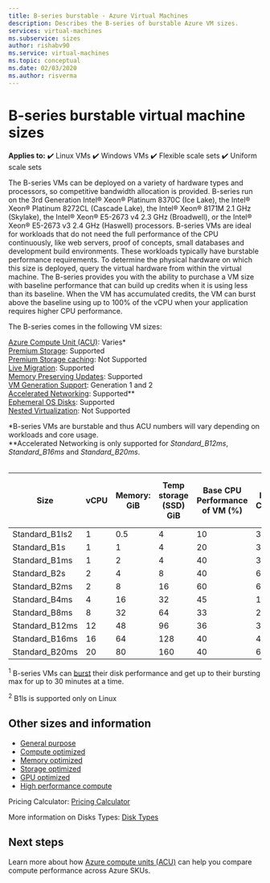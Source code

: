 ```yaml
---
title: B-series burstable - Azure Virtual Machines
description: Describes the B-series of burstable Azure VM sizes.
services: virtual-machines
ms.subservice: sizes
author: rishabv90
ms.service: virtual-machines
ms.topic: conceptual
ms.date: 02/03/2020
ms.author: risverma
---
```


# B-series burstable virtual machine sizes

**Applies to:** :heavy_check_mark: Linux VMs :heavy_check_mark: Windows VMs :heavy_check_mark: Flexible scale sets :heavy_check_mark: Uniform scale sets

The B-series VMs can be deployed on a variety of hardware types and processors, so competitive bandwidth allocation is provided. B-series run on the 3rd Generation Intel® Xeon® Platinum 8370C (Ice Lake), the Intel® Xeon® Platinum 8272CL (Cascade Lake), the Intel® Xeon® 8171M 2.1 GHz (Skylake), the Intel® Xeon® E5-2673 v4 2.3 GHz (Broadwell), or the Intel® Xeon® E5-2673 v3 2.4 GHz (Haswell) processors.  B-series VMs are ideal for workloads that do not need the full performance of the CPU continuously, like web servers, proof of concepts, small databases and development build environments. These workloads typically have burstable performance requirements. To determine the physical hardware on which this size is deployed, query the virtual hardware from within the virtual machine. The B-series provides you with the ability to purchase a VM size with baseline performance that can build up credits when it is using less than its baseline. When the VM has accumulated credits, the VM can burst above the baseline using up to 100% of the vCPU when your application requires higher CPU performance.

The B-series comes in the following VM sizes:

[Azure Compute Unit (ACU)](./acu.md): Varies*<br>
[Premium Storage](premium-storage-performance.md): Supported<br>
[Premium Storage caching](premium-storage-performance.md): Not Supported<br>
[Live Migration](maintenance-and-updates.md): Supported<br>
[Memory Preserving Updates](maintenance-and-updates.md): Supported<br>
[VM Generation Support](generation-2.md): Generation 1 and 2<br>
[Accelerated Networking](../virtual-network/create-vm-accelerated-networking-cli.md): Supported**<br>
[Ephemeral OS Disks](ephemeral-os-disks.md): Supported <br>
[Nested Virtualization](/virtualization/hyper-v-on-windows/user-guide/nested-virtualization): Not Supported <br>

*B-series VMs are burstable and thus ACU numbers will vary depending on workloads and core usage.<br>
**Accelerated Networking is only supported for *Standard_B12ms*, *Standard_B16ms* and *Standard_B20ms*.
<br>
<br>

| Size           | vCPU | Memory: GiB | Temp storage (SSD) GiB | Base CPU Performance of VM (%) | Initial Credits | Credits banked/hour | Max Banked Credits | Max data disks | Max uncached disk throughput: IOPS/MBps | Max burst uncached disk throughput: IOPS/MBps1 | Max NICs |
|----------------|------|-------------|------------------------|--------------------------------|-----------------|---------------------|--------------------|----------------|-----------------------------------------|------------------------------------------------|----------|
| Standard_B1ls2 | 1    | 0.5         | 4                      | 10                             | 30              | 3                   | 72                 | 2              | 160/10                                  | 4000/100                                       | 2        |
| Standard_B1s   | 1    | 1           | 4                      | 20                             | 30              | 6                   | 144                | 2              | 320/10                                  | 4000/100                                       | 2        |
| Standard_B1ms  | 1    | 2           | 4                      | 40                             | 30              | 12                  | 288                | 2              | 640/10                                  | 4000/100                                       | 2        |
| Standard_B2s   | 2    | 4           | 8                      | 40                             | 60              | 24                  | 576                | 4              | 1280/15                                 | 4000/100                                       | 3        |
| Standard_B2ms  | 2    | 8           | 16                     | 60                             | 60              | 36                  | 864                | 4              | 1920/22.5                               | 4000/100                                       | 3        |
| Standard_B4ms  | 4    | 16          | 32                     | 45                             | 120             | 54                  | 1296               | 8              | 2880/35                                 | 8000/200                                       | 4        |
| Standard_B8ms  | 8    | 32          | 64                     | 33                             | 240             | 81                  | 1944               | 16             | 4320/50                                 | 8000/200                                       | 4        |
| Standard_B12ms | 12   | 48          | 96                     | 36                             | 360             | 121                 | 2909               | 16             | 4320/50                                 | 16000/400                                      | 6        |
| Standard_B16ms | 16   | 64          | 128                    | 40                             | 480             | 162                 | 3888               | 32             | 4320/50                                 | 16000/400                                      | 8        |
| Standard_B20ms | 20   | 80          | 160                    | 40                             | 600             | 203                 | 4860               | 32             | 4320/50                                 | 16000/400                                      | 8        |

<sup>1</sup> B-series VMs can [burst](./disk-bursting.md) their disk performance and get up to their bursting max for up to 30 minutes at a time.

<sup>2</sup> B1ls is supported only on Linux


## Other sizes and information

- [General purpose](sizes-general.md)
- [Compute optimized](sizes-compute.md)
- [Memory optimized](sizes-memory.md)
- [Storage optimized](sizes-storage.md)
- [GPU optimized](sizes-gpu.md)
- [High performance compute](sizes-hpc.md)

Pricing Calculator: [Pricing Calculator](https://azure.microsoft.com/pricing/calculator/)

More information on Disks Types: [Disk Types](./disks-types.md#ultra-disks)

## Next steps

Learn more about how [Azure compute units (ACU)](acu.md) can help you compare compute performance across Azure SKUs.
